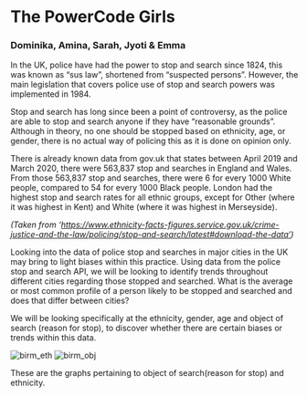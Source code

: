 # The PowerCode Girls
### Dominika, Amina, Sarah, Jyoti & Emma

In the UK, police have had the power to stop and search since 1824, this was known as “sus law”, shortened from “suspected persons”. However, the main legislation that covers police use of stop and search powers was implemented in 1984. 

Stop and search has long since been a point of controversy, as the police are able to stop and search anyone if they have “reasonable grounds”. Although in theory, no one should be stopped based on ethnicity, age, or gender, there is no actual way of policing this as it is done on opinion only.

There is already known data from gov.uk that states between April 2019 and March 2020, there were 563,837 stop and searches in England and Wales. From those 563,837 stop and searches, there were 6 for every 1000 White people, compared to 54 for every 1000 Black people. London had the highest stop and search rates for all ethnic groups, except for Other (where it was highest in Kent) and White (where it was highest in Merseyside).

*(Taken from ‘https://www.ethnicity-facts-figures.service.gov.uk/crime-justice-and-the-law/policing/stop-and-search/latest#download-the-data’)*

Looking into the data of police stop and searches in major cities in the UK may bring to light biases within this practice. Using data from the police stop and search API, we will be looking to identify trends throughout different cities regarding those stopped and searched. What is the average or most common profile of a person likely to be stopped and searched and does that differ between cities?

We will be looking specifically at the ethnicity, gender, age and object of search (reason for stop), to discover whether there are certain biases or trends within this data.


![birm_eth](https://user-images.githubusercontent.com/88689661/157975289-f70b5c42-909f-453c-b4d9-13edaa41cd2c.png)
![birm_obj](https://user-images.githubusercontent.com/88689661/157975301-4ee376e3-216c-4a6e-8366-c87a3d33bb5d.png)


These are the graphs pertaining to object of search(reason for stop) and ethnicity.
